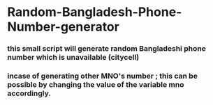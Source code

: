 # Random-Bangladesh-Phone-Number-generator

### this small script will  generate random Bangladeshi  phone number which is unavailable (citycell)
### incase of generating other MNO's  number ; this can be possible by changing the value of the variable mno accordingly.
